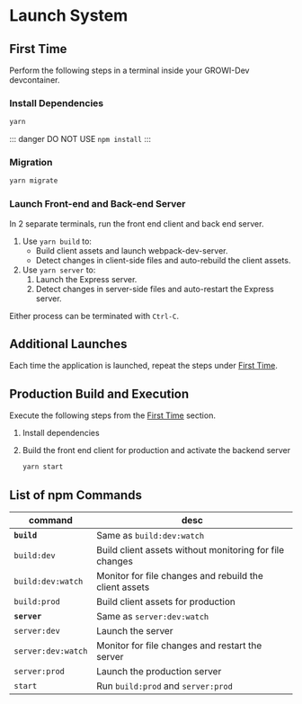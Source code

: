 # Launch System

## First Time

Perform the following steps in a terminal inside your GROWI-Dev devcontainer.

### Install Dependencies

``` bash
yarn
```

::: danger
DO NOT USE `npm install`
:::

### Migration

``` bash
yarn migrate
```

### Launch Front-end and Back-end Server

In 2 separate terminals, run the front end client and back end server.

1. Use `yarn build` to:
   - Build client assets and launch webpack-dev-server.
   - Detect changes in client-side files and auto-rebuild the client assets.
2. Use `yarn server` to:
   1. Launch the Express server.
   2. Detect changes in server-side files and auto-restart the Express server.

Either process can be terminated with `Ctrl-C`.


## Additional Launches

Each time the application is launched, repeat the steps under [First Time](#first-time).

## Production Build and Execution

Execute the following steps from the [First Time](#first-time) section.

1. Install dependencies
1. Build the front end client for production and activate the backend server

    ```bash
    yarn start
    ```

## List of npm Commands

|command|desc|
|--|--|
|**`build`**|Same as `build:dev:watch`|
|`build:dev`|Build client assets without monitoring for file changes|
|`build:dev:watch`|Monitor for file changes and rebuild the client assets|
|`build:prod`|Build client assets for production|
|**`server`**|Same as `server:dev:watch`|
|`server:dev`|Launch the server|
|`server:dev:watch`|Monitor for file changes and restart the server|
|`server:prod`|Launch the production server|
|`start`|Run `build:prod` and `server:prod`|
